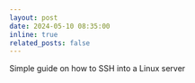 ```yaml
---
layout: post
date: 2024-05-10 08:35:00
inline: true
related_posts: false
---
```


Simple guide on how to SSH into a Linux server
